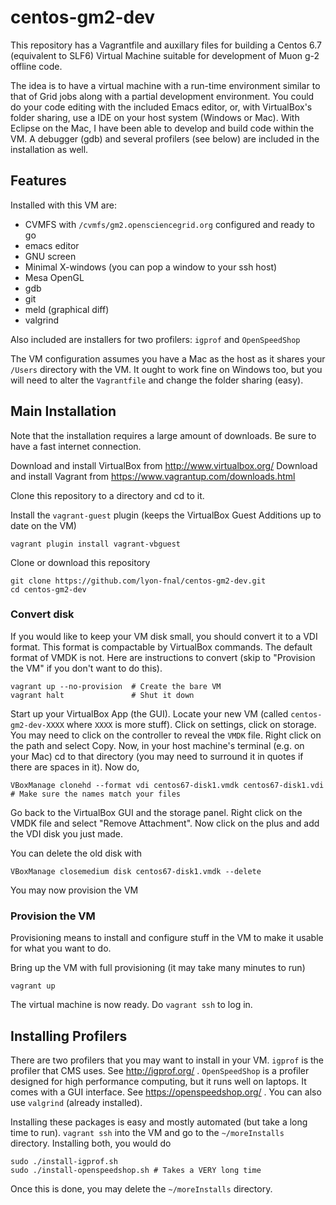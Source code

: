 # centos-gm2-dev

This repository has a Vagrantfile and auxillary files for building a Centos 6.7 (equivalent to SLF6) Virtual Machine suitable for development of Muon g-2 offline code. 

The idea is to have a virtual machine with a run-time environment similar to that of Grid jobs along with a partial development environment. You could do your code editing with the included Emacs editor, or, with VirtualBox's folder sharing, use a IDE on your host system (Windows or Mac). With Eclipse on the Mac, I have been able to develop and build code within the VM. A debugger (gdb) and several profilers (see below) are included in the installation as well. 

## Features

Installed with this VM are:

* CVMFS with `/cvmfs/gm2.opensciencegrid.org` configured and ready to go
* emacs editor
* GNU screen
* Minimal X-windows (you can pop a window to your ssh host)
* Mesa OpenGL
* gdb
* git
* meld (graphical diff)
* valgrind

Also included are installers for two profilers: `igprof` and `OpenSpeedShop`

The VM configuration assumes you have a Mac as the host as it shares your `/Users` directory with the VM. It ought to work fine on Windows too, but you will need to alter the `Vagrantfile` and change the folder sharing (easy). 

## Main Installation

Note that the installation requires a large amount of downloads. Be sure to have a fast internet connection. 

Download and install VirtualBox from http://www.virtualbox.org/
Download and install Vagrant from https://www.vagrantup.com/downloads.html

Clone this repository to a directory and cd to it. 

Install the `vagrant-guest` plugin (keeps the VirtualBox Guest Additions up to date on the VM)
```
vagrant plugin install vagrant-vbguest
```

Clone or download this repository
```
git clone https://github.com/lyon-fnal/centos-gm2-dev.git
cd centos-gm2-dev
```

### Convert disk
If you would like to keep your VM disk small, you should convert it to a VDI format. This format is compactable by VirtualBox commands. The default format of VMDK is not. Here are instructions to convert (skip to "Provision the VM" if you don't want to do this). 

```
vagrant up --no-provision  # Create the bare VM
vagrant halt               # Shut it down
```

Start up your VirtualBox App (the GUI). Locate your new VM (called `centos-gm2-dev-XXXX` where `XXXX` is more stuff). Click on settings, click on storage. You may need to click on the controller to reveal the `VMDK` file. Right click on the path and select Copy. Now, in your host machine's terminal (e.g. on your Mac) cd to that directory (you may need to surround it in quotes if there are spaces in it). Now do,

```
VBoxManage clonehd --format vdi centos67-disk1.vmdk centos67-disk1.vdi   # Make sure the names match your files
```

Go back to the VirtualBox GUI and the storage panel. Right click on the VMDK file and select "Remove Attachment". Now click on the plus and add the VDI disk you just made.

You can delete the old disk with

```
VBoxManage closemedium disk centos67-disk1.vmdk --delete
```

You may now provision the VM

### Provision the VM

Provisioning means to install and configure stuff in the VM to make it usable for what you want to do. 

Bring up the VM with full provisioning (it may take many minutes to run)
```
vagrant up
```

The virtual machine is now ready. Do `vagrant ssh` to log in.

## Installing Profilers

There are two profilers that you may want to install in your VM. `igprof` is the profiler that CMS uses. See http://igprof.org/ . `OpenSpeedShop` is a profiler designed for high performance computing, but it runs well on laptops. It comes with a GUI interface. See https://openspeedshop.org/ . You can also use `valgrind` (already installed). 

Installing these packages is easy and mostly automated (but take a long time to run). `vagrant ssh` into the VM and go to the `~/moreInstalls` directory. Installing both, you would do

```
sudo ./install-igprof.sh
sudo ./install-openspeedshop.sh # Takes a VERY long time 
```

Once this is done, you may delete the `~/moreInstalls` directory. 



